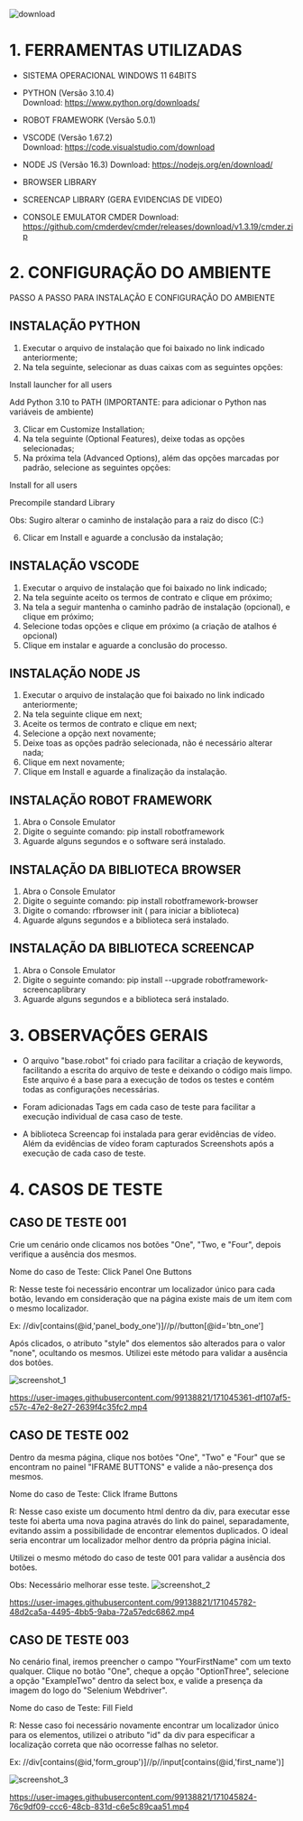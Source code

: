 
![download](https://user-images.githubusercontent.com/99138821/171301500-4b525245-3504-480b-bdc1-f59283b38901.png)

# 1. FERRAMENTAS UTILIZADAS
 
* SISTEMA OPERACIONAL WINDOWS 11 64BITS
 
* PYTHON (Versão 3.10.4)           
Download: https://www.python.org/downloads/            
 
* ROBOT FRAMEWORK (Versão 5.0.1)
 
* VSCODE (Versão 1.67.2)            
Download: https://code.visualstudio.com/download
 
* NODE JS (Versão 16.3)
 Download: https://nodejs.org/en/download/

* BROWSER LIBRARY
 
* SCREENCAP LIBRARY (GERA EVIDENCIAS DE VIDEO)

* CONSOLE EMULATOR CMDER
Download: https://github.com/cmderdev/cmder/releases/download/v1.3.19/cmder.zip


# 2. CONFIGURAÇÃO DO AMBIENTE
 
PASSO A PASSO PARA INSTALAÇÃO E CONFIGURAÇÃO DO AMBIENTE
 
## INSTALAÇÃO PYTHON
 
1.	Executar o arquivo de instalação que foi baixado no link indicado anteriormente;
2.	Na tela seguinte, selecionar as duas caixas com as seguintes opções:
 
Install launcher for all users

Add Python 3.10 to PATH (IMPORTANTE: para adicionar o Python nas variáveis de ambiente)
 
3.	Clicar em Customize Installation;
4.	Na tela seguinte (Optional Features), deixe todas as opções selecionadas;
5.	Na próxima tela (Advanced Options), além das opções marcadas por padrão, selecione as seguintes opções:
 
Install for all users

Precompile standard Library

Obs: Sugiro alterar o caminho de instalação para a raiz do disco (C:)
 
6.	Clicar em Install e aguarde a conclusão da instalação;
 
## INSTALAÇÃO VSCODE
 
1.	Executar o arquivo de instalação que foi baixado no link indicado;
2.	Na tela seguinte aceito os termos de contrato e clique em próximo;
3.	Na tela a seguir mantenha o caminho padrão de instalação (opcional), e clique em próximo;
4.	Selecione todas opções e clique em próximo (a criação de atalhos é opcional)
5.	Clique em instalar e aguarde a conclusão do processo.
 
 
## INSTALAÇÃO NODE JS
 
1.	Executar o arquivo de instalação que foi baixado no link indicado anteriormente;
2.	Na tela seguinte clique em next;
3.	Aceite os termos de contrato e clique em next;
4.	Selecione a opção next novamente;
5.	Deixe toas as opções padrão selecionada, não é necessário alterar nada;
6.	Clique em next novamente;
7.	Clique em Install e aguarde a finalização da instalação.
 
 
## INSTALAÇÃO ROBOT FRAMEWORK
 
1.	Abra o Console Emulator
2.	Digite o seguinte comando:  pip install robotframework
3.	Aguarde alguns segundos e  o software será instalado.
 
 
 
## INSTALAÇÃO DA BIBLIOTECA BROWSER
 
1.	Abra o Console Emulator
2.	Digite o seguinte comando:  pip install robotframework-browser
3.	Digite o comando: rfbrowser init     ( para iniciar a biblioteca)
4.	Aguarde alguns segundos e a biblioteca será instalado.
 
 
## INSTALAÇÃO DA BIBLIOTECA SCREENCAP
 
 
1.	Abra o Console Emulator
2.	Digite o seguinte comando:  pip install --upgrade robotframework-screencaplibrary
3.	Aguarde alguns segundos e a biblioteca será instalado.

# 3. OBSERVAÇÕES GERAIS
 
* O arquivo "base.robot" foi criado para facilitar  a criação de keywords, facilitando  a escrita do arquivo de teste e deixando o código mais limpo. Este arquivo é a base para a execução de todos os testes e contém todas as configurações necessárias.
 
* Foram adicionadas Tags  em cada caso de teste para facilitar a execução individual de casa caso de teste.
 
* A biblioteca Screencap foi instalada para gerar evidências de vídeo. Além da evidências de vídeo foram capturados Screenshots após a execução de cada caso de teste. 

# 4. CASOS DE TESTE 

## CASO DE TESTE 001
 
Crie um cenário onde clicamos nos botões "One", "Two, e "Four", depois verifique a ausência dos mesmos.
 
Nome do caso de Teste: Click Panel One Buttons
 
R: Nesse teste foi necessário encontrar um localizador único para cada botão, levando em consideração que na página existe mais de um item com o mesmo localizador.
 
Ex: //div[contains(@id,'panel_body_one')]//p//button[@id='btn_one']
 
Após clicados,  o  atributo "style" dos elementos são alterados para o valor "none", ocultando os mesmos. Utilizei este método para validar a ausência dos botões.
 
 ![screenshot_1](https://user-images.githubusercontent.com/99138821/171045200-73bf5aca-edff-4117-920b-4941ef4f3eff.png)


https://user-images.githubusercontent.com/99138821/171045361-df107af5-c57c-47e2-8e27-2639f4c35fc2.mp4


## CASO DE TESTE 002
 
Dentro da mesma página, clique nos botões "One", "Two" e "Four" que se encontram no painel "IFRAME BUTTONS" e valide a não-presença dos mesmos.
 
Nome do caso de Teste: Click Iframe Buttons
 
R: Nesse caso existe um documento html dentro da div, para executar esse teste foi aberta uma nova pagina através do link do painel, separadamente, evitando assim a possibilidade de encontrar elementos duplicados. O ideal seria encontrar um localizador melhor dentro da própria página inicial.
 
Utilizei o mesmo método do caso de teste 001 para validar a ausência dos botões.

Obs: Necessário melhorar esse teste.
 ![screenshot_2](https://user-images.githubusercontent.com/99138821/171045780-c19008fd-6ae5-418c-9edc-67e8f2429ccf.png)


https://user-images.githubusercontent.com/99138821/171045782-48d2ca5a-4495-4bb5-9aba-72a57edc6862.mp4


## CASO DE TESTE 003

No cenário final, iremos preencher o campo "YourFirstName" com um texto qualquer. Clique no botão "One", cheque a opção "OptionThree", selecione a opção "ExampleTwo" dentro da select box, e valide a presença da imagem do logo do "Selenium Webdriver".
 
Nome do caso de Teste:  Fill Field
 
R: Nesse caso foi necessário novamente encontrar um localizador único para os elementos, utilizei o atributo "id" da div para especificar a localização correta que não ocorresse falhas no seletor.
 
Ex:  //div[contains(@id,'form_group')]//p//input[contains(@id,'first_name')]
 
![screenshot_3](https://user-images.githubusercontent.com/99138821/171045810-56125bad-27ea-47a6-b91f-2a25c2a3ab0d.png)



https://user-images.githubusercontent.com/99138821/171045824-76c9df09-ccc6-48cb-831d-c6e5c89caa51.mp4
